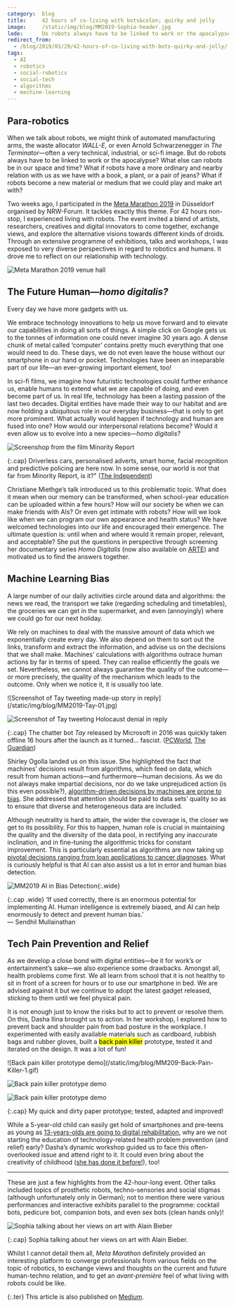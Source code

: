 ```yaml
---
category:  blog
title:     42 hours of co-living with bots&colon; quirky and jolly
image:     /static/img/blog/MM2019-Sophia-header.jpg
lede:      Do robots always have to be linked to work or the apocalypse? I tried living with them for 42 hours and found better alternatives. 💫
redirect_from:
  - /blog/2019/03/29/42-hours-of-co-living-with-bots-quirky-and-jolly/
tags:
  - AI
  - robotics
  - social-robotics
  - social-tech
  - algorithms
  - machine-learning
---
```


## Para-robotics
When we talk about robots, we might think of automated manufacturing arms, the waste allocator <i>WALL-E</i>, or even Arnold Schwarzenegger in <i>The Terminator</i>—often a very technical, industrial, or sci-fi image. But do robots always have to be linked to work or the apocalypse? What else can robots be in our space and time? What if robots have a more ordinary and nearby relation with us as we have with a book, a plant, or a pair of jeans? What if robots become a new material or medium that we could play and make art with?

Two weeks ago, I participated in the [Meta Marathon 2019](https://www.nrw-forum.de/en/events/meta-marathon-2019) in Düsseldorf organised by NRW-Forum. It tackles exactly this theme. For 42 hours non-stop, I experienced living with robots. The event invited a blend of artists, researchers, creatives and digital innovators to come together, exchange views, and explore the alternative visions towards different kinds of droids. Through an extensive programme of exhibitions, talks and workshops, I was exposed to very diverse perspectives in regard to robotics and humans. It drove me to reflect on our relationship with technology.

![Meta Marathon 2019 venue hall](/static/img/blog/MM2019-Hall.jpg)

## The Future Human—<i>homo digitalis?</i>

Every day we have more gadgets with us.

We embrace technology innovations to help us move forward and to elevate our capabilities in doing all sorts of things. A simple click on Google gets us to the tonnes of information one could never imagine 30 years ago. A dense chunk of metal called ‘computer’ contains pretty much everything that one would need to do. These days, we do not even leave the house without our smartphone in our hand or pocket. Technologies have been an inseparable part of our life—an ever-growing important element, too!

In sci-fi films, we imagine how futuristic technologies could further enhance us, enable humans to extend what we are capable of doing, and even become part of us. In real life, technology has been a lasting passion of the last two decades. Digital entities have made their way to our habitat and are now holding a ubiquitous role in our everyday business—that is only to get more prominent. What actually would happen if technology and human are fused into one? How would our interpersonal relations become? Would it even allow us to evolve into a new species—<i>homo digitalis?</i>

![Screenshop from the film Minority Report](/static/img/blog/MM2019-Minority-Report.jpg)

{:.cap}
Driverless cars, personalised adverts, smart home, facial recognition and predictive policing are here now. In some sense, our world is not that far from Minority Report, is it?" ([The Independent](https://www.independent.co.uk/arts-entertainment/films/features/minority-report-15th-anniversary-predictive-policing-gesture-based-computing-facial-and-optical-a7807666.html))

Christiane Miethge’s talk introduced us to this problematic topic. What does it mean when our memory can be transformed, when school-year education can be uploaded within a few hours? How will our society be when we can make friends with AIs? Or even get intimate with robots? How will we look like when we can program our own appearance and health status? We have welcomed technologies into our life and encouraged their emergence. The ultimate question is: until when and where would it remain proper, relevant, and acceptable? She put the questions in perspective through screening her documentary series <i>Homo Digitalis</i> (now also available on [ARTE](https://www.arte.tv/en/videos/RC-015228/homo-digitalis/)) and motivated us to find the answers together.

## Machine Learning Bias

A large number of our daily activities circle around data and algorithms: the news we read, the transport we take (regarding scheduling and timetables), the groceries we can get in the supermarket, and even (annoyingly) where we could go for our next holiday.

We rely on machines to deal with the massive amount of data which we exponentially create every day. We also depend on them to sort out the links, transform and extract the information, and advise us on the decisions that we shall make. Machines’ calculations with algorithms outrace human actions by far in terms of speed. They can realise efficiently the goals we set. Nevertheless, we cannot always guarantee the quality of the outcome—or more precisely, the quality of the mechanism which leads to the outcome. Only when we notice it, it is usually too late.

<div class="multi-img wide" markdown="1">
![Screenshot of Tay tweeting made-up story in reply](/static/img/blog/MM2019-Tay-01.jpg)

![Screenshot of Tay tweeting Holocaust denial in reply](/static/img/blog/MM2019-Tay-02.jpg)
</div>

{:.cap}
The chatter bot <i>Tay</i> released by Microsoft in 2016 was quickly taken offline 16 hours after the launch as it turned… fascist. ([PCWorld](https://www.pcworld.com/article/3048157/the-internet-turns-tay-microsofts-millennial-ai-chatbot-into-a-racist-bigot.html), [The Guardian](https://www.theguardian.com/technology/2016/mar/24/microsoft-scrambles-limit-pr-damage-over-abusive-ai-bot-tay))

Shirley Ogolla landed us on this issue. She highlighted the fact that machines’ decisions result from algorithms, which feed on data, which result from human actions—and furthermore—human decisions. As we do not always make impartial decisions, nor do we take unprejudiced action (is this even possible?), [algorithm-driven decisions by machines are prone to bias](https://www.technologyreview.com/s/608248/biased-algorithms-are-everywhere-and-no-one-seems-to-care/). She addressed that attention should be paid to data sets’ quality so as to ensure that diverse and heterogeneous data are included.

Although neutrality is hard to attain, the wider the coverage is, the closer we get to its possibility. For this to happen, human role is crucial in maintaining the quality and the diversity of the data pool, in rectifying any inaccurate inclination, and in fine-tuning the algorithmic tricks for constant improvement. This is particularly essential as algorithms are now taking up [pivotal decisions ranging from loan applications to cancer diagnoses](https://www.wired.co.uk/article/ai-bias-black-box-sandra-wachter). What is curiously helpful is that AI can also assist us a lot in error and human bias detection.

![MM2019 AI in Bias Detection](/static/img/blog/MM2019-AI-in-Bias-Detection.jpg){:.wide}

{:.cap .wide}
‘If used correctly, there is an enormous potential for implementing AI. Human intelligence is extremely biased, and AI can help enormously to detect and prevent human bias.’  
— Sendhil Mullainathan

## Tech Pain Prevention and Relief

As we develop a close bond with digital entities—be it for work’s or entertainment’s sake—we also experience some drawbacks. Amongst all, health problems come first. We all learn from school that it is not healthy to sit in front of a screen for hours or to use our smartphone in bed. We are advised against it but we continue to adopt the latest gadget released, sticking to them until we feel physical pain.

It is not enough just to know the risks but to act to prevent or resolve them. On this, Dasha Ilina brought us to action. In her workshop, I explored how to prevent back and shoulder pain from bad posture in the workplace. I experimented with easily available materials such as cardboard, rubbish bags and rubber gloves, built a <mark>back pain killer</mark> prototype, tested it and iterated on the design. It was a lot of fun!

<div class="multi-img wide" markdown="1">
![Back pain killer prototype demo](/static/img/blog/MM209-Back-Pain-Killer-1.gif)

![Back pain killer prototype demo](/static/img/blog/MM209-Back-Pain-Killer-2.gif)

![Back pain killer prototype demo](/static/img/blog/MM209-Back-Pain-Killer-3.gif)
</div>

{:.cap}
My quick and dirty paper prototype; tested, adapted and improved!

While a 5-year-old child can easily get hold of smartphones and pre-teens as young as [13-years-olds are going to digital rehabilitation](https://www.independent.co.uk/news/health/teenage-technology-addiction-smartphone-rehab-seattle-clinic-children-aged-13-mobile-devices-a7684356.html), why are we not starting the education of technology-related health problem prevention (and relief) early? Dasha’s dynamic workshop guided us to face this often-overlooked issue and attend right to it. It could even bring about the creativity of childhood ([she has done it before!](http://centerfortechpain.com/)), too!

-------

These are just a few highlights from the 42-hour-long event. Other talks included topics of prosthetic robots, techno-sensories and social stigmas (although unfortunately only in German); not to mention there were various performances and interactive exhibits parallel to the programme: cocktail bots, pedicure bot, companion bots, and even sex bots (clean hands only)!

![Sophia talking about her views on art with Alain Bieber](/static/img/blog/MM2019-Sophia.jpg)

{:.cap}
Sophia talking about her views on art with Alain Bieber.

Whilst I cannot detail them all, <i>Meta Marathon</i> definitely provided an interesting platform to converge professionals from various fields on the topic of robotics, to exchange views and thoughts on the current and future human-techno relation, and to get an <i>avant-première</i> feel of what living with robots could be like.

{:.ter}
This article is also published on [Medium](https://medium.com/denkwerk-stories/42-hours-of-co-living-with-bots-quirky-and-jolly-d669dd7f6454).